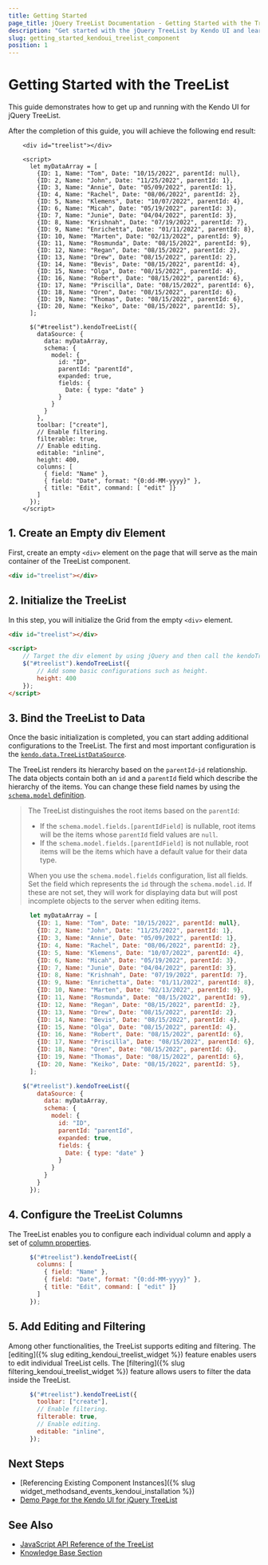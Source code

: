 ```yaml
---
title: Getting Started
page_title: jQuery TreeList Documentation - Getting Started with the TreeList
description: "Get started with the jQuery TreeList by Kendo UI and learn how to create, initialize, and enable the component."
slug: getting_started_kendoui_treelist_component
position: 1
---
```


# Getting Started with the TreeList

This guide demonstrates how to get up and running with the Kendo UI for jQuery TreeList.

After the completion of this guide, you will achieve the following end result:

```dojo
    <div id="treelist"></div>

    <script>
      let myDataArray = [
        {ID: 1, Name: "Tom", Date: "10/15/2022", parentId: null},
        {ID: 2, Name: "John", Date: "11/25/2022", parentId: 1},
        {ID: 3, Name: "Annie", Date: "05/09/2022", parentId: 1},
        {ID: 4, Name: "Rachel", Date: "08/06/2022", parentId: 2},
        {ID: 5, Name: "Klemens", Date: "10/07/2022", parentId: 4},
        {ID: 6, Name: "Micah", Date: "05/19/2022", parentId: 3},
        {ID: 7, Name: "Junie", Date: "04/04/2022", parentId: 3},
        {ID: 8, Name: "Krishnah", Date: "07/19/2022", parentId: 7},
        {ID: 9, Name: "Enrichetta", Date: "01/11/2022", parentId: 8},
        {ID: 10, Name: "Marten", Date: "02/13/2022", parentId: 9},
        {ID: 11, Name: "Rosmunda", Date: "08/15/2022", parentId: 9},
        {ID: 12, Name: "Regan", Date: "08/15/2022", parentId: 2},
        {ID: 13, Name: "Drew", Date: "08/15/2022", parentId: 2},
        {ID: 14, Name: "Bevis", Date: "08/15/2022", parentId: 4},
        {ID: 15, Name: "Olga", Date: "08/15/2022", parentId: 4},
        {ID: 16, Name: "Robert", Date: "08/15/2022", parentId: 6},
        {ID: 17, Name: "Priscilla", Date: "08/15/2022", parentId: 6},
        {ID: 18, Name: "Oren", Date: "08/15/2022", parentId: 6},
        {ID: 19, Name: "Thomas", Date: "08/15/2022", parentId: 6},
        {ID: 20, Name: "Keiko", Date: "08/15/2022", parentId: 5},
      ];

      $("#treelist").kendoTreeList({
        dataSource: {
          data: myDataArray,
          schema: {
            model: {
              id: "ID",
              parentId: "parentId",
              expanded: true,
              fields: {
                Date: { type: "date" }
              }
            }
          }
        },
        toolbar: ["create"],
        // Enable filtering.
        filterable: true,
        // Enable editing.
        editable: "inline",
        height: 400,
        columns: [
          { field: "Name" },
          { field: "Date", format: "{0:dd-MM-yyyy}" },
          { title: "Edit", command: [ "edit" ]}
        ]
      });
    </script>
```

## 1. Create an Empty div Element

First, create an empty `<div>` element on the page that will serve as the main container of the TreeList component.

```html
<div id="treelist"></div>
```

## 2. Initialize the TreeList

In this step, you will initialize the Grid from the empty `<div>` element.

```html
<div id="treelist"></div>

<script>
    // Target the div element by using jQuery and then call the kendoTreeList() method.
    $("#treelist").kendoTreeList({
        // Add some basic configurations such as height.
        height: 400
    });
</script>
```

## 3. Bind the TreeList to Data

Once the basic initialization is completed, you can start adding additional configurations to the TreeList. The first and most important configuration is the [`kendo.data.TreeListDataSource`](/api/javascript/data/treelistdatasource).

The TreeList renders its hierarchy based on the `parentId`-`id` relationship. The data objects contain both an `id` and a `parentId` field which describe the hierarchy of the items. You can change these field names by using the [`schema.model` definition](/api/javascript/data/datasource/configuration/schema#schema.model).

> The TreeList distinguishes the root items based on the `parentId`:
> * If the `schema.model.fields.[parentIdField]` is nullable, root items will be the items whose `parentId` field values are `null`.
> * If the `schema.model.fields.[parentIdField]` is not nullable, root items will be the items which have a default value for their data type.
>
> When you use the `schema.model.fields` configuration, list all fields. Set the field which represents the `id` through the `schema.model.id`. If these are not set, they will work for displaying data but will post incomplete objects to the server when editing items.

```javascript
      let myDataArray = [
        {ID: 1, Name: "Tom", Date: "10/15/2022", parentId: null},
        {ID: 2, Name: "John", Date: "11/25/2022", parentId: 1},
        {ID: 3, Name: "Annie", Date: "05/09/2022", parentId: 1},
        {ID: 4, Name: "Rachel", Date: "08/06/2022", parentId: 2},
        {ID: 5, Name: "Klemens", Date: "10/07/2022", parentId: 4},
        {ID: 6, Name: "Micah", Date: "05/19/2022", parentId: 3},
        {ID: 7, Name: "Junie", Date: "04/04/2022", parentId: 3},
        {ID: 8, Name: "Krishnah", Date: "07/19/2022", parentId: 7},
        {ID: 9, Name: "Enrichetta", Date: "01/11/2022", parentId: 8},
        {ID: 10, Name: "Marten", Date: "02/13/2022", parentId: 9},
        {ID: 11, Name: "Rosmunda", Date: "08/15/2022", parentId: 9},
        {ID: 12, Name: "Regan", Date: "08/15/2022", parentId: 2},
        {ID: 13, Name: "Drew", Date: "08/15/2022", parentId: 2},
        {ID: 14, Name: "Bevis", Date: "08/15/2022", parentId: 4},
        {ID: 15, Name: "Olga", Date: "08/15/2022", parentId: 4},
        {ID: 16, Name: "Robert", Date: "08/15/2022", parentId: 6},
        {ID: 17, Name: "Priscilla", Date: "08/15/2022", parentId: 6},
        {ID: 18, Name: "Oren", Date: "08/15/2022", parentId: 6},
        {ID: 19, Name: "Thomas", Date: "08/15/2022", parentId: 6},
        {ID: 20, Name: "Keiko", Date: "08/15/2022", parentId: 5},
      ];

    $("#treelist").kendoTreeList({
        dataSource: {
          data: myDataArray,
          schema: {
            model: {
              id: "ID",
              parentId: "parentId",
              expanded: true,
              fields: {
                Date: { type: "date" }
              }
            }
          }
        }
      });
```

## 4. Configure the TreeList Columns

The TreeList enables you to configure each individual column and apply a set of [column properties](/api/javascript/ui/treelist/configuration/columns#related-properties).

```javascript
      $("#treelist").kendoTreeList({
        columns: [
          { field: "Name" },
          { field: "Date", format: "{0:dd-MM-yyyy}" },
          { title: "Edit", command: [ "edit" ]}
        ]
      });
```

## 5. Add Editing and Filtering

Among other functionalities, the TreeList supports editing and filtering. The [editing]({% slug editing_kendoui_treelist_widget %}) feature enables users to edit individual TreeList cells. The [filtering]({% slug filtering_kendoui_treelist_widget %}) feature allows users to filter the data inside the TreeList.

```javascript
      $("#treelist").kendoTreeList({
        toolbar: ["create"],
        // Enable filtering.
        filterable: true,
        // Enable editing.
        editable: "inline",
      });
```

## Next Steps

* [Referencing Existing Component Instances]({% slug widget_methodsand_events_kendoui_installation %})
* [Demo Page for the Kendo UI for jQuery TreeList](https://demos.telerik.com/kendo-ui/treelist/index)

## See Also

* [JavaScript API Reference of the TreeList](/api/javascript/ui/treelist)
* [Knowledge Base Section](/knowledge-base)


